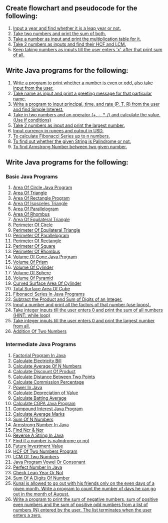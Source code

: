 ## Create flowchart and pseudocode for the following:

1. [Input a year and find whether it is a leap year or not.]()
2. [Take two numbers and print the sum of both.]()
3. [Take a number as input and print the multiplication table for it.]()
4. [Take 2 numbers as inputs and find their HCF and LCM.]()
5. [Keep taking numbers as inputs till the user enters ‘x’, after that print sum of all.]()

## Write Java programs for the following:

1. [Write a program to print whether a number is even or odd, also take
input from the user.]()
2. [Take name as input and print a greeting message for that particular name.]()
3. [Write a program to input principal, time, and rate (P, T, R) from the user and
find Simple Interest.]()
4. [Take in two numbers and an operator (+, -, *, /) and calculate the value.
(Use if conditions)]()
5. [Take 2 numbers as input and print the largest number.]()
6. [Input currency in rupees and output in USD.]()
7. [To calculate Fibonacci Series up to n numbers.]()
8. [To find out whether the given String is Palindrome or not.]()
10. [To find Armstrong Number between two given number.]()

## Write Java programs for the following: 

### Basic Java Programs
1. [Area Of Circle Java Program]()
2. [Area Of Triangle]()
3. [Area Of Rectangle Program]() 
4. [Area Of Isosceles Triangle]() 
5. [Area Of Parallelogram]()
6. [Area Of Rhombus]()
7. [Area Of Equilateral Triangle]()
8. [Perimeter Of Circle]()
9. [Perimeter Of Equilateral Triangle]()
10. [Perimeter Of Parallelogram]()
11. [Perimeter Of Rectangle]()
12. [Perimeter Of Square]()
13. [Perimeter Of Rhombus]()
14. [Volume Of Cone Java Program]()
15. [Volume Of Prism]()
16. [Volume Of Cylinder]()
17. [Volume Of Sphere]()
18. [Volume Of Pyramid]()
19. [Curved Surface Area Of Cylinder]()
20. [Total Surface Area Of Cube]()
21. [Fibonacci Series In Java Programs]()
22. [Subtract the Product and Sum of Digits of an Integer.]()
23. [Input a number and print all the factors of that number (use loops).]()
24. [Take integer inputs till the user enters 0 and print the sum of all numbers
(HINT: while loop)]()
25. [Take integer inputs till the user enters 0 and print the largest number from
all.]()
26. [Addition Of Two Numbers]()

### Intermediate Java Programs
1. [Factorial Program In Java]()
2. [Calculate Electricity Bill]()
3. [Calculate Average Of N Numbers]()
4. [Calculate Discount Of Product]()
5. [Calculate Distance Between Two Points]() 
6. [Calculate Commission Percentage]()
7. [Power In Java]()
8. [Calculate Depreciation of Value]()
9. [Calculate Batting Average]()
10. [Calculate CGPA Java Program]()
11. [Compound Interest Java Program]()
12. [Calculate Average Marks]()
13. [Sum Of N Numbers]()
14. [Armstrong Number In Java]()
15. [Find Ncr & Npr]()
16. [Reverse A String In Java]()
17. [Find if a number is palindrome or not]() 
18. [Future Investment Value]()
19. [HCF Of Two Numbers Program]()
20. [LCM Of Two Numbers]()
21. [Java Program Vowel Or Consonant]() 
22. [Perfect Number In Java]()
23. [Check Leap Year Or Not]()
24. [Sum Of A Digits Of Number]()
25. [Kunal is allowed to go out with his friends only on the even days of a given month. Write a program to count the number of days he can go out in the month of August.]()
26. [Write a program to print the sum of negative numbers, sum of positive even numbers and the sum of positive odd numbers from a list of numbers (N) entered by the user. The list terminates when the user enters a zero.]()
